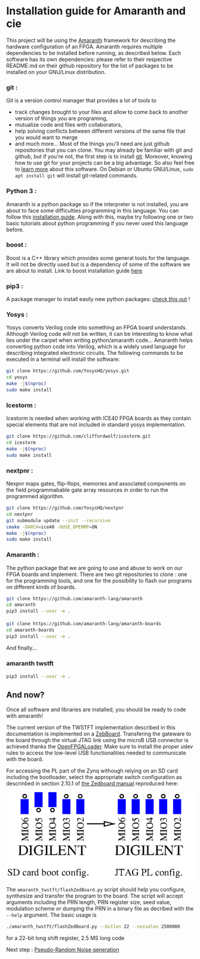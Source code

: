 # Installation guide for Amaranth and cie

This project will be using the [Amaranth](https://amaranth-lang.org/docs/amaranth/latest/) framework for describing the hardware configuration of
an FPGA. Amaranth requires multiple dependencies to be installed before running, as described below. Each software has its own dependencies: please 
refer to their respective README.md on their github repository for the list of packages to be installed on your GNU/Linux distribution.

### git :
Git is a version control manager that provides a lot of tools to
- track changes brought to your files and allow to come back to another version of things you are programing,
- mutualize code and files with collaborators, 
- help solving conflicts between different versions of the same file that you would want to merge
- and much more...
Most of the things you'll need are just github repositories that you can clone. 
You may already be familiar with git and github, but if you're not, the first step is to install [git](https://git-scm.com/book/en/v2/Getting-Started-Installing-Git). 
Moreover, knowing how to use git for your projects can be a big advantage. So also feel free to [learn more](https://git-scm.com/book/en/v2/Getting-Started-About-Version-Control) about this software. 
On Debian or Ubuntu GNU/Linux, ``sudo apt install git`` will install git-related commands.

### Python 3 :
Amaranth is a python package so if the interpreter is not installed, you are about to face some difficulties programming in this language.
You can follow this [installation guide](https://wiki.python.org/moin/BeginnersGuide/Download). Along with this, maybe try following one or two basic tutorials about python programming if you never used this language before.

### boost :
Boost is a C++ library which provides some general tools for the language. It will not be directly used but is a dependency of 
some of the software we are about to install.
Link to boost installation guide [here](https://www.boost.org/doc/libs/1_79_0/more/getting_started/index.html)

### pip3 :
A package manager to install easily new python packages: [check this out](https://www.activestate.com/resources/quick-reads/how-to-install-and-use-pip3/) !

### Yosys :
Yosys converts Verilog code into something an FPGA board understands. Although Verilog code will not be written, it can be interesting to know what lies under the carpet when writing python/amaranth code... Amaranth helps converting python code into Verilog, which is a widely used language for describing integrated electronic circuits. The following commands to be executed in a terminal will install the software:

```bash
git clone https://github.com/YosysHQ/yosys.git
cd yosys
make -j$(nproc)
sudo make install
```

### Icestorm :
Icestorm is needed when working with ICE40 FPGA boards as they contain special elements that are not included in standard yosys implementation.

```bash
git clone https://github.com/cliffordwolf/icestorm.git
cd icestorm
make -j$(nproc)
sudo make install
```

### nextpnr :

Nexpnr maps gates, flip-flops, memories and associated components on the field programmabable gate array resources in order to run the
programmed algorithm.

```bash
git clone https://github.com/YosysHQ/nextpnr
cd nextpnr
git submodule update --init --recursive
cmake -DARCH=ice40 -DUSE_OPENMP=ON
make -j$(nproc)
sudo make install
```

### Amaranth :

The python package that we are going to use and abuse to work on our FPGA boards and implement.
There are two git repositories to clone : one for the programming tools, and one for the possibility to flash our programs on different kinds of boards.

```bash
git clone https://github.com/amaranth-lang/amaranth
cd amaranth
pip3 install --user -e .

git clone https://github.com/amaranth-lang/amaranth-boards
cd amaranth-boards
pip3 install --user -e .
```

And finally... 

### amaranth twstft

```bash
pip3 install --user -e .
```

## And now?

Once all software and libraries are installed, you should be ready to code with amaranth! 

The current version of the TWSTFT implementation described in this documentation is implemented on a [ZebBoard](https://www.avnet.com/wps/portal/us/products/avnet-boards/avnet-board-families/zedboard/). Transfering the gateware to the board through the virtual JTAG link using the microB USB connector is achieved thanks the [OpenFPGALoader](https://trabucayre.github.io/openFPGALoader/guide/install.html). Make sure to install the proper udev rules to access the low-level USB functionalities needed to communicate with the board.

For accessing the PL part of the Zynq withough relying on an SD card including the bootloader, select
the appropriate switch configuration as descrinbed in section 2.10.1 of [the Zedboard manual](https://digilent.com/reference/_media/zedboard:zedboard_ug.pdf) reproduced here:

<img src="../figures/jumpers.png">

The ``amaranth_twstft/flashZedBoard.py`` script should help you configure, synthesize and transfer the program to the board. The script will accept arguments including the PRN length, PRN register size, seed value, modulation scheme or dumping the PRN in a binary file as decribed with  the ``--help`` argument. The basic usage is
```bash
./amaranth_twstft/flashZedBoard.py --bitlen 22 --noiselen 2500000
```
for a 22-bit long shift register, 2.5 MS long code

Next step : [Pseudo-Random Noise generation](1_PRN.md)
